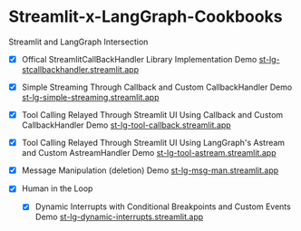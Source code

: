 # Streamlit-x-LangGraph-Cookbooks
Streamlit and LangGraph Intersection

- [x] Offical StreamlitCallBackHandler Library Implementation
      Demo [st-lg-stcallbackhandler.streamlit.app](https://st-lg-stcallbackhandler.streamlit.app/)

- [x] Simple Streaming Through Callback and Custom CallbackHandler
      Demo [st-lg-simple-streaming.streamlit.app](https://st-lg-simple-streaming.streamlit.app/)
      
- [x] Tool Calling Relayed Through Streamlit UI Using Callback and Custom CallbackHandler
      Demo [st-lg-tool-callback.streamlit.app](https://st-lg-tool-callback.streamlit.app/)
      
- [x] Tool Calling Relayed Through Streamlit UI Using LangGraph's Astream and Custom AstreamHandler
      Demo [st-lg-tool-astream.streamlit.app](https://st-lg-tool-astream.streamlit.app/)
      
- [x] Message Manipulation (deletion)
      Demo [st-lg-msg-man.streamlit.app](https://st-lg-msg-man.streamlit.app/)
      
- [x] Human in the Loop

  - [x] Dynamic Interrupts with Conditional Breakpoints and Custom Events
        Demo [st-lg-dynamic-interrupts.streamlit.app](https://st-lg-dynamic-interrupts.streamlit.app/)
